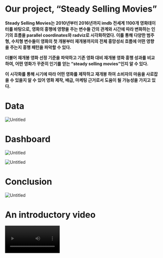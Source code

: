 # Our project, “Steady Selling Movies”

**Steady Selling Movies는 2010년부터 2016년까지 imdb 전세계 1100개 영화데이터를 바탕으로, 영화의 흥행에 영향을 주는 변수들 간의 관계와 시간에 따라 변화하는 인기의 흐름을 parallel coordinates와 radviz로 시각화하였다. 이를 통해 다양한 범주형, 수치형 변수들이 영화의 첫 개봉부터 재개봉까지의 전체 흥망성쇠 흐름에 어떤 영향을 주는지 흥행 패턴을 파악할 수 있다.**

**더불어 재개봉 영화 선정 기준을 파악하고 기존 영화 대비 재개봉 영화 흥행 성과를 비교하여, 어떤 영화가 꾸준히 인기를 얻는 “steady selling movies”인지 알 수 있다.**

**이 시각화를 통해 시기에 따라 어떤 영화를 제작하고 재개봉 하여 소비자의 마음을 사로잡을 수 있을지 알 수 있어 영화 제작, 배급, 마케팅 근거로서 도움이 될 가능성을 가지고 있다.**

# Data

![Untitled](https://raw.githubusercontent.com/sanghyeok-han/InformationDesign/main/images/1.png)

# Dashboard

![Untitled](https://raw.githubusercontent.com/sanghyeok-han/InformationDesign/main/images/2.png)

![Untitled](https://raw.githubusercontent.com/sanghyeok-han/InformationDesign/main/images/3.png)

# Conclusion

![Untitled](https://raw.githubusercontent.com/sanghyeok-han/InformationDesign/main/images/4.png)

# An introductory video

<video src='https://github.com/sanghyeok-han/InformationDesign/blob/main/video/introductory_video.mp4?raw=true' width=180/>
